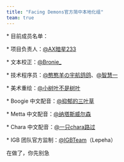```yaml
---
title: "Facing Demons官方简中本地化组"
team: true
---
```


\* 目前成员名单：

\* 项目负责人：[@AX暗星233](https://space.bilibili.com/443074427)

\* 文本校正：[@Bronie\_](https://space.bilibili.com/616770040)

\* 技术程序员：[@憨憨羊の宇航鸽鸽](https://space.bilibili.com/252906762)、[@智慧一](https://space.bilibili.com/429803290)

\* 美术重绘：[@小树叶不是树叶](https://space.bilibili.com/500995957)

\* Boogie 中文配音：[@抑郁的三叶草](https://space.bilibili.com/694165479)

\* Metta 中文配音：[@纳塔斯威尔森](https://space.bilibili.com/279554110)

\* Chara 中文配音：[@一只chara路过](https://space.bilibili.com/478857921)

\* IGB 团队官方监制：[@IGBTeam](https://space.bilibili.com/1603675278)（Lepeha）

在做了，你先别急
